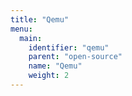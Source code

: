 ```yaml
---
title: "Qemu"
menu:
  main:
    identifier: "qemu"
    parent: "open-source"
    name: "Qemu"
    weight: 2
---
```


